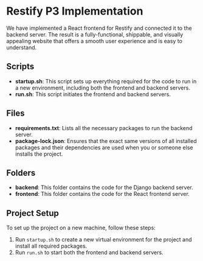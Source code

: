 # Restify P3 Implementation

We have implemented a React frontend for Restify and connected it to the backend server. The result is a fully-functional, shippable, and visually appealing website that offers a smooth user experience and is easy to understand.

## Scripts

- **startup.sh**: This script sets up everything required for the code to run in a new environment, including both the frontend and backend servers.
- **run.sh**: This script initiates the frontend and backend servers.

## Files

- **requirements.txt**: Lists all the necessary packages to run the backend server.
- **package-lock.json**: Ensures that the exact same versions of all installed packages and their dependencies are used when you or someone else installs the project.

## Folders

- **backend**: This folder contains the code for the Django backend server.
- **frontend**: This folder contains the code for the React frontend server.

## Project Setup

To set up the project on a new machine, follow these steps:

1. Run `startup.sh` to create a new virtual environment for the project and install all required packages.
2. Run `run.sh` to start both the frontend and backend servers.
